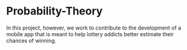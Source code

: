# Probability-Theory
In this project, however, we work to contribute to the development of a mobile app that is meant to help lottery addicts better estimate their chances of winning.
